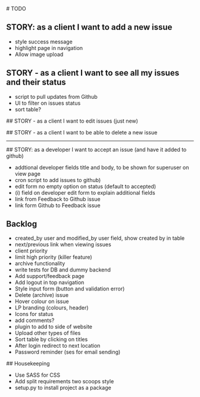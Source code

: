 # TODO

## STORY: as a client I want to add a new issue
 - style success message
 - highlight page in navigation
 - Allow image upload


## STORY - as a client I want to see all my issues and their status
 - script to pull updates from Github
 - UI to filter on issues status
 - sort table?

## STORY - as a client I want to edit issues (just new)

## STORY - as a client I want to be able to delete a new issue

***

## STORY: as a developer I want to accept an issue (and have it added to github)
 - addtional developer fields title and body, to be shown for superuser on view page
 - cron script to add issues to github)
 - edit form no empty option on status (default to accepted)
 - (i) field on developer edit form to explain additional fields
 - link from Feedback to Github issue
 - link form Github to Feedback issue

## Backlog
 - created_by user and modified_by user field, show created by in table
 - next/previous link when viewing issues
 - client priority
 - limit high priority (killer feature)
 - archive functionality
 - write tests for DB and dummy backend
 - Add support/feedback page
 - Add logout in top navigation
 - Style input form (button and validation error)
 - Delete (archive) issue
 - Hover colour on issue
 - LP branding (colours, header)
 - Icons for status
 - add comments?
 - plugin to add to side of website
 - Upload other types of files
 - Sort table by clicking on titles
 - After login redirect to next location
 - Password reminder (ses for email sending)

## Housekeeping
 - Use SASS for CSS
 - Add split requirements two scoops style
 - setup.py to install project as a package
